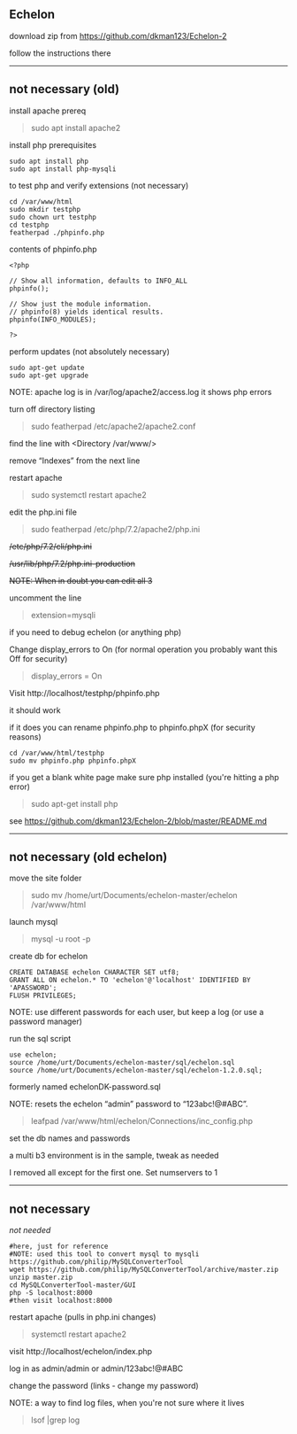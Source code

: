 ## Echelon

download zip from https://github.com/dkman123/Echelon-2

follow the instructions there

-----

## not necessary (old)

install apache prereq
> sudo apt install apache2

install php prerequisites
```
sudo apt install php
sudo apt install php-mysqli
```

to test php and verify extensions (not necessary)
```
cd /var/www/html
sudo mkdir testphp
sudo chown urt testphp
cd testphp
featherpad ./phpinfo.php
```
contents of phpinfo.php
```
<?php

// Show all information, defaults to INFO_ALL
phpinfo();

// Show just the module information.
// phpinfo(8) yields identical results.
phpinfo(INFO_MODULES);

?>
```

perform updates (not absolutely necessary)
```
sudo apt-get update
sudo apt-get upgrade
```

NOTE: apache log is in  /var/log/apache2/access.log  it shows php errors

turn off directory listing
> sudo featherpad /etc/apache2/apache2.conf

find the line with <Directory /var/www/>

remove “Indexes” from the next line

restart apache
> sudo systemctl restart apache2


edit the php.ini file
> sudo featherpad /etc/php/7.2/apache2/php.ini

~~/etc/php/7.2/cli/php.ini~~

~~/usr/lib/php/7.2/php.ini-production~~

~~NOTE: When in doubt you can edit all 3~~

uncomment the line 
> extension=mysqli

if you need to debug echelon (or anything php)

Change display_errors to On (for normal operation you probably want this Off for security)
> display_errors = On


Visit http://localhost/testphp/phpinfo.php

it should work

if it does you can rename phpinfo.php to phpinfo.phpX (for security reasons)
```
cd /var/www/html/testphp
sudo mv phpinfo.php phpinfo.phpX
```

if you get a blank white page make sure php installed (you're hitting a php error)
> sudo apt-get install php

see https://github.com/dkman123/Echelon-2/blob/master/README.md

-----

## not necessary (old echelon)

move the site folder
> sudo mv /home/urt/Documents/echelon-master/echelon /var/www/html

launch mysql
> mysql -u root -p

create db for echelon
```
CREATE DATABASE echelon CHARACTER SET utf8;
GRANT ALL ON echelon.* TO 'echelon'@'localhost' IDENTIFIED BY 'APASSWORD';
FLUSH PRIVILEGES;
```
NOTE: use different passwords for each user, but keep a log (or use a password manager)

run the sql script
```
use echelon;
source /home/urt/Documents/echelon-master/sql/echelon.sql
source /home/urt/Documents/echelon-master/sql/echelon-1.2.0.sql;
```
formerly named echelonDK-password.sql

NOTE: resets the echelon “admin” password to “123abc!@#ABC”.


> leafpad /var/www/html/echelon/Connections/inc_config.php

set the db names and passwords

a multi b3 environment is in the sample, tweak as needed

I removed all except for the first one. Set numservers to 1


-----

## not necessary

*not needed*
```
#here, just for reference
#NOTE: used this tool to convert mysql to mysqli https://github.com/philip/MySQLConverterTool
wget https://github.com/philip/MySQLConverterTool/archive/master.zip
unzip master.zip
cd MySQLConverterTool-master/GUI
php -S localhost:8000
#then visit localhost:8000
```

restart apache (pulls in php.ini changes)
> systemctl restart apache2

visit http://localhost/echelon/index.php

log in as admin/admin or admin/123abc!@#ABC

change the password (links - change my password)

NOTE: a way to find log files, when you're not sure where it lives
> lsof |grep log
